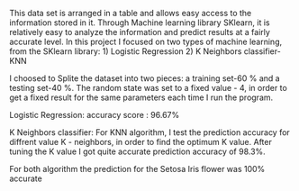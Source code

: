 This data set is arranged in a table and allows easy access to the information stored in it. Through Machine learning library SKlearn, it is relatively easy to analyze the information and predict results at a fairly accurate level. In this project I focused on two types of machine learning, from the SKlearn library: 1) Logistic Regression 2) K Neighbors classifier-KNN

I choosed to Splite the dataset into two pieces: a training set-60 % and a testing set-40 %. The random state was set to a fixed value - 4, in order to get a fixed result for the same parameters each time I run the program.

Logistic Regression: accuracy score : 96.67%

K Neighbors classifier: For KNN algorithm, I test the prediction accuracy for diffrent value K - neighbors, in order to find the optimum K value. After tuning the K value I got quite accurate prediction accuracy of 98.3%.

For both algorithm the prediction for the Setosa Iris flower was 100% accurate

